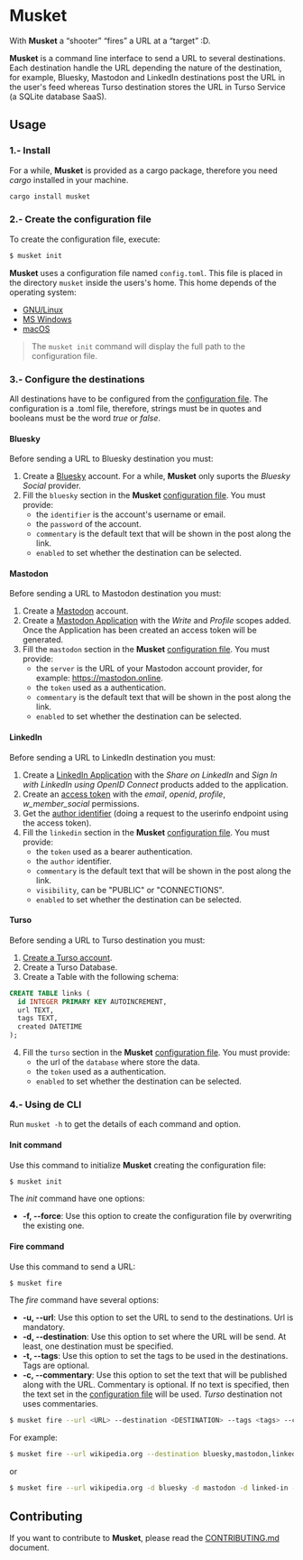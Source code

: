 # Musket

With __Musket__ a “shooter” “fires” a URL at a “target” :D.

__Musket__ is a command line interface to send a URL to several destinations. Each destination handle the URL depending the nature of the destination, for example, Bluesky, Mastodon and LinkedIn destinations post the URL in the user's feed whereas Turso destination stores the URL in Turso Service (a SQLite database SaaS).

## Usage

### 1.- Install

For a while, __Musket__ is provided as a cargo package, therefore you need _cargo_ installed in your machine.

```bash
cargo install musket
```

### 2.- Create the configuration file

To create the configuration file, execute:

```bash
$ musket init
```

__Musket__ uses a configuration file named `config.toml`. This file is placed in the directory `musket` inside the users's home. This home depends of the operating system:

- [GNU/Linux](https://www.freedesktop.org/wiki/Software/xdg-user-dirs/)
- [MS Windows](https://learn.microsoft.com/es-es/windows/win32/shell/knownfolderid?redirectedfrom=MSDN)
- [macOS](https://developer.apple.com/library/archive/documentation/FileManagement/Conceptual/FileSystemProgrammingGuide/FileSystemOverview/FileSystemOverview.html#//apple_ref/doc/uid/TP40010672-CH2-SW6)

> The `musket init` command will display the full path to the configuration file.

### 3.- Configure the destinations

All destinations have to be configured from the [configuration file](#2--create-the-configuration-file). The configuration is a .toml file, therefore, strings must be in quotes and booleans must be the word _true_ or _false_.

#### Bluesky

Before sending a URL to Bluesky destination you must:

1. Create a [Bluesky](https://bsky.app/) account. For a while, __Musket__ only suports the _Bluesky Social_ provider.
2. Fill the `bluesky` section in the __Musket__ [configuration file](#2--create-the-configuration-file). You must provide:
   - the `identifier` is the account's username or email.
   - the `password` of the account.
   - `commentary` is the default text that will be shown in the post along the link.
   - `enabled` to set whether the destination can be selected.

#### Mastodon

Before sending a URL to Mastodon destination you must:

1. Create a [Mastodon](https://docs.joinmastodon.org/) account.
2. Create a [Mastodon Application](https://www.linkedin.com/developers) with the _Write_ and _Profile_ scopes added. Once the Application has been created an access token will be generated. 
3. Fill the `mastodon` section in the __Musket__ [configuration file](#2--create-the-configuration-file). You must provide:
   - the `server` is the URL of your Mastodon account provider, for example: https://mastodon.online.
   - the `token` used as a authentication.
   - `commentary` is the default text that will be shown in the post along the link.
   - `enabled` to set whether the destination can be selected.

#### LinkedIn

Before sending a URL to LinkedIn destination you must:

1. Create a [LinkedIn Application](https://www.linkedin.com/developers) with the _Share on LinkedIn_ and _Sign In with LinkedIn using OpenID Connect_ products added to the application.
2. Create an [access token](https://www.linkedin.com/developers/tools/oauth) with the _email_, _openid_, _profile_, _w_member_social_ permissions.
3. Get the [author identifier](https://learn.microsoft.com/es-es/linkedin/consumer/integrations/self-serve/sign-in-with-linkedin-v2#api-request-to-retreive-member-details) (doing a request to the userinfo endpoint using the access token).
4. Fill the `linkedin` section in the __Musket__ [configuration file](#2--create-the-configuration-file). You must provide:
   - the `token` used as a bearer authentication.
   - the `author` identifier.
   - `commentary` is the default text that will be shown in the post along the link.
   - `visibility`, can be "PUBLIC" or "CONNECTIONS".
   - `enabled` to set whether the destination can be selected.

#### Turso

Before sending a URL to Turso destination you must:

1. [Create a Turso account](https://app.turso.tech).
2. Create a Turso Database.
3. Create a Table with the following schema:

```sql
CREATE TABLE links (
  id INTEGER PRIMARY KEY AUTOINCREMENT,
  url TEXT,
  tags TEXT,
  created DATETIME
);
```
4. Fill the `turso` section in the __Musket__ [configuration file](#2--create-the-configuration-file). You must provide:
   - the url of the `database` where store the data.
   - the `token` used as a authentication.
   - `enabled` to set whether the destination can be selected.


### 4.- Using de CLI

Run `musket -h` to get the details of each command and option.

#### Init command

Use this command to initialize __Musket__ creating the configuration file:

```bash
$ musket init
```

The _init_ command have one options:

- __-f, --force__: Use this option to create the configuration file by overwriting the existing one.

#### Fire command

Use this command to send a URL:

```bash
$ musket fire
```

The _fire_ command have several options:

- __-u, --url__: Use this option to set the URL to send to the destinations. Url is mandatory.
- __-d, --destination__: Use this option to set where the URL will be send. At least, one destination must be specified.
- __-t, --tags__: Use this option to set the tags to be used in the destinations. Tags are optional.
- __-c, --commentary__: Use this option to set the text that will be published along with the URL. Commentary is optional. If no text is specified, then the text set in the [configuration file](#2--create-the-configuration-file) will be used. _Turso_ destination not uses commentaries.

```bash
$ musket fire --url <URL> --destination <DESTINATION> --tags <tags> --commentary <text>
```

For example:

```bash
$ musket fire --url wikipedia.org --destination bluesky,mastodon,linked-in,turso --tags one,two,three --commentary "I've just discover this amazing website!"
```

or

```bash
$ musket fire --url wikipedia.org -d bluesky -d mastodon -d linked-in -d turso -t one -t two -t three -c "I've just discover this amazing website!"
```

## Contributing

If you want to contribute to __Musket__, please read the [CONTRIBUTING.md](./CONTRIBUTING.md) document.